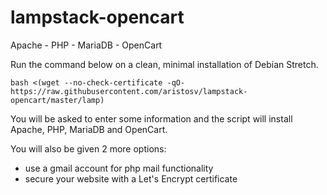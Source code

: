 # lampstack-opencart
Apache - PHP - MariaDB - OpenCart

Run the command below on a clean, minimal installation of Debian Stretch.
```
bash <(wget --no-check-certificate -qO- https://raw.githubusercontent.com/aristosv/lampstack-opencart/master/lamp)
```
You will be asked to enter some information and the script will install Apache, PHP, MariaDB and OpenCart.

You will also be given 2 more options:
- use a gmail account for php mail functionality
- secure your website with a Let's Encrypt certificate
